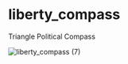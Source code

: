 # liberty_compass

Triangle Political Compass

![liberty_compass (7)](https://user-images.githubusercontent.com/1518343/170610640-ee196032-2b4a-47b8-93c8-e1f7fa3dd040.png)

